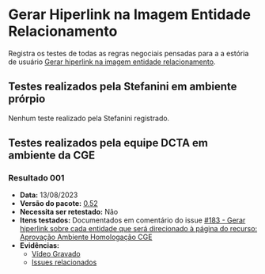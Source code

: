 # Gerar Hiperlink na Imagem Entidade Relacionamento

Registra os testes de todas as regras negociais pensadas para a a estória de usuário [Gerar hiperlink na imagem entidade relacionamento](../../../estorias_de_usuarios/sprint_06/14_gerar_hiperlink_da_entidade_para_cada_recurso).

## Testes realizados pela Stefanini em ambiente prórpio

Nenhum teste realizado pela Stefanini registrado.

## Testes realizados pela equipe DCTA em ambiente da CGE 

### Resultado 001
- **Data:** 13/08/2023
- **Versão do pacote:** [0.52](https://pypi.org/project/ckanext-datapackage-creator/0.0.52/)
- **Necessita ser retestado:** Não
- **Itens testados:** Documentados em comentário do issue [#183 - Gerar hiperlink sobre cada entidade que será direcionado à página do recurso: Aprovação Ambiente Homologação CGE](https://github.com/transparencia-mg/work-stefanini/issues/189)
- **Evidências:**    
    - [Vídeo Gravado]()
    - [Issues relacionados](https://github.com/transparencia-mg/work-stefanini/issues/189#issue-1503483533)

